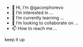 - 👋 Hi, I’m @gaconphorevo
- 👀 I’m interested in ...
- 🌱 I’m currently learning ...
- 💞️ I’m looking to collaborate on ...
- 📫 How to reach me ...

<!---
pcare24h/pcare24h is a ✨ special ✨ repository because its `README.md` (this file) appears on your GitHub profile.
You can click the Preview link to take a look at your changes.
--->
keep it up
